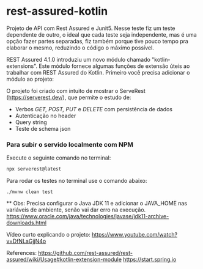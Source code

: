 # rest-assured-kotlin
Projeto de API com Rest Assured e Junit5. Nesse teste fiz um teste dependente de outro, o ideal que cada teste seja independente, mas é uma opção fazer partes separadas, fiz também porque tive pouco tempo pra elaborar o mesmo, reduzindo o código o máximo possível.

REST Assured 4.1.0 introduziu um novo módulo chamado "kotlin-extensions". Este módulo fornece algumas funções de extensão úteis ao trabalhar com REST Assured do Kotlin. Primeiro você precisa adicionar o módulo ao projeto:

O projeto foi criado com intuito de mostrar o ServeRest (https://serverest.dev/), que permite o estudo de:

- Verbos *GET, POST, PUT* e *DELETE* com persistência de dados
- Autenticação no header
- Query string
- Teste de schema json


### Para subir o servido localmente com NPM

Execute o seguinte comando no terminal:  

```sh
npx serverest@latest
```

Para rodar os testes no terminal use o comando abaixo:
```
./mvnw clean test
```
** Obs: Precisa configurar o Java JDK 11 e adicionar o JAVA_HOME nas variáveis de ambiente, senão vai dar erro na execução.
https://www.oracle.com/java/technologies/javase/jdk11-archive-downloads.html

Vídeo curto explicando o projeto:
https://www.youtube.com/watch?v=DfNLaGjjN4o

References:
https://github.com/rest-assured/rest-assured/wiki/Usage#kotlin-extension-module
https://start.spring.io
